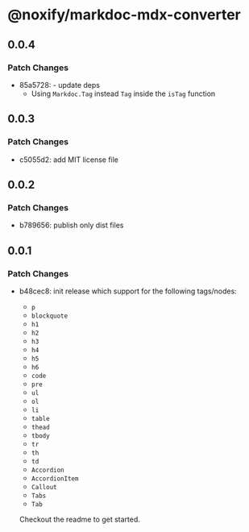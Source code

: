 # @noxify/markdoc-mdx-converter

## 0.0.4

### Patch Changes

- 85a5728: - update deps
  - Using `Markdoc.Tag` instead `Tag` inside the `isTag` function

## 0.0.3

### Patch Changes

- c5055d2: add MIT license file

## 0.0.2

### Patch Changes

- b789656: publish only dist files

## 0.0.1

### Patch Changes

- b48cec8: init release which support for the following tags/nodes:

  - `p`
  - `blockquote`
  - `h1`
  - `h2`
  - `h3`
  - `h4`
  - `h5`
  - `h6`
  - `code`
  - `pre`
  - `ul`
  - `ol`
  - `li`
  - `table`
  - `thead`
  - `tbody`
  - `tr`
  - `th`
  - `td`
  - `Accordion`
  - `AccordionItem`
  - `Callout`
  - `Tabs`
  - `Tab`

  Checkout the readme to get started.

